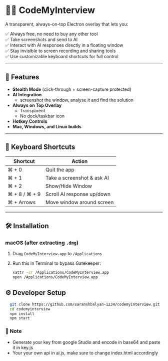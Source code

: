 # 🕵️‍♂️ CodeMyInterview

A transparent, always-on-top Electron overlay that lets you:

✅ Always free, no need to buy any other tool  
✅ Take screenshots and send to AI  
✅ Interact with AI responses directly in a floating window  
✅ Stay invisible to screen recording and sharing tools  
✅ Use customizable keyboard shortcuts for full control

---

## 🚀 Features

- **Stealth Mode** (click-through + screen-capture protected)
- **AI Integration**
  - screenshot the window, analyse it and find the solution
- **Always on Top Overlay**
  - Transparent
  - No dock/taskbar icon
- **Hotkey Controls**
- **Mac, Windows, and Linux builds**

---

## 🧠 Keyboard Shortcuts

| Shortcut      | Action                     |
| ------------- | -------------------------- |
| ⌘ + 0         | Quit the app               |
| ⌘ + 1         | Take a screenshot & ask AI |
| ⌘ + 2         | Show/Hide Window           |
| ⌘ + 8 / ⌘ + 9 | Scroll AI response up/down |
| ⌘ + Arrows    | Move window around screen  |

---

## 🛠 Installation

### macOS (after extracting `.dmg`)

1. Drag `CodeMyInterview.app` to `/Applications`
2. Run this in Terminal to bypass Gatekeeper:

   ```bash
   xattr -cr /Applications/CodeMyInterview.app
   open /Applications/CodeMyInterview.app
   ```

## ⚙️ Developer Setup

```bash
  git clone https://github.com/saranshbalyan-1234/codemyinterview.git
  cd codemyinterview
  npm install
  npm start
```

### 🚀 Note

- Generate your key from google Studio and encode in base64 and paste it in key.js
- Your your own api in ai.js, make sure to change index.html accordingly
